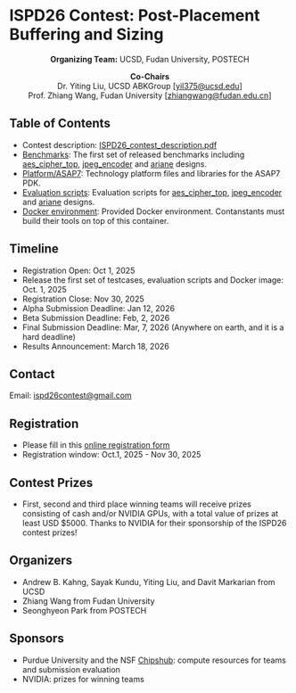 # ISPD26 Contest: Post-Placement Buffering and Sizing

<div align="center">

**Organizing Team:** UCSD, Fudan University, POSTECH  

**Co-Chairs**  
Dr. Yiting Liu, UCSD ABKGroup [yil375@ucsd.edu]  
Prof. Zhiang Wang, Fudan University [zhiangwang@fudan.edu.cn]  

</div>

## Table of Contents
- Contest description: [ISPD26_contest_description.pdf](./ISPD26_contest_description.pdf)
- [Benchmarks](./Benchmarks): The first set of released benchmarks including [aes_cipher_top](./Benchmarks/aes_cipher_top), [jpeg_encoder](./Benchmarks/jpeg_encoder/) and [ariane](./Benchmarks/ariane) designs.
- [Platform/ASAP7](./Platform/ASAP7): Technology platform files and libraries for the ASAP7 PDK.
- [Evaluation scripts](./scripts): Evaluation scripts for [aes_cipher_top](./scripts/aes_cipher_top/run.sh), [jpeg_encoder](./scripts/jpeg_encoder/run.sh) and [ariane](./scripts/ariane/run.sh) designs. 
- [Docker environment](./docker): Provided Docker environment. Contanstants must build their tools on top of this container.

## Timeline
- Registration Open: Oct 1, 2025
- Release the first set of testcases, evaluation scripts and Docker image: Oct. 1, 2025
- Registration Close: Nov 30, 2025
- Alpha Submission Deadline: Jan 12, 2026
- Beta Submission Deadline: Feb, 2, 2026
- Final Submission Deadline: Mar, 7, 2026 (Anywhere on earth, and it is a hard deadline)
- Results Announcement: March 18, 2026


## Contact
Email: ispd26contest@gmail.com

## Registration
- Please fill in this [online registration form](https://forms.gle/w2bDxrAENhFzw862A)
- Registration window: Oct.1, 2025 - Nov 30, 2025


## Contest Prizes
- First, second and third place winning teams will receive prizes consisting of cash and/or NVIDIA GPUs, with a total value of prizes at least USD $5000. Thanks to NVIDIA for their sponsorship of the ISPD26 contest prizes!

## Organizers
- Andrew B. Kahng, Sayak Kundu, Yiting Liu, and Davit Markarian from UCSD
- Zhiang Wang from Fudan University
- Seonghyeon Park from POSTECH

## Sponsors
- Purdue University and the NSF [Chipshub](https://nanohub.org/groups/chipshub/): compute resources for teams and submission evaluation
- NVIDIA: prizes for winning teams

